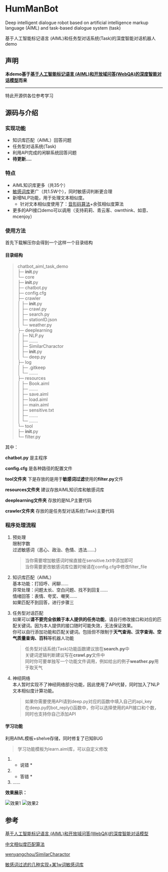 # HumManBot
Deep intelligent dialogue robot based on artificial intelligence markup language (AIML) and task-based dialogue system (task)

基于人工智能标记语言 (AIML)和任务型对话系统(Task)的深度智能对话机器人demo
## 声明
**本demo基于[基于人工智能标记语言 (AIML)和开放域问答(WebQA)的深度智能对话模型](https://github.com/zhangbincheng1997/chatbot-aiml-webqa)而来**

---
特此开源供各位参考学习

## 源码与介绍

### 实现功能
+ 知识库匹配（AIML）回答问题
+ 任务型对话系统(Task)
+ 利用API完成的闲聊系统回答问题
+ **待更新....**

### 特点
+ AIML知识库更多（共35个）
+ [敏感词库](https://github.com/observerss/textfilter)更广（共1.5W个），同时敏感词判断更合理
+ 新增NLP功能，用于处理文本相似度。
  + 针对文本相似度使用了：[音形码算法](https://github.com/wenyangchou/SimilarCharactor)+余弦相似度算法
+ 更多的API接口demo可以调用（支持莉莉、青云客、ownthink、如意、mcenjoy）

### 使用方法
首先下载解压你会得到一个这样一个目录结构

#### 目录结构
  >chatbot_aiml_task_demo<br>
├─ __init__.py<br/>
└─ core<br/>
       ├─ __init__.py<br/>
       ├─ chatbot.py<br/>
       ├─ config.cfg<br/>
       ├─ crawler<br/>
       │    ├─ __init__.py<br/>
       │    ├─ crawl.py<br/>
       │    ├─ search.py<br/>
       │    ├─ stationID.json<br/>
       │    └─ weather.py<br/>
       ├─ deeplearning<br/>
       │    ├─ NLP.py<br/>
       │    ├─  .......<br/>
       │    ├─ SimilarCharactor<br/>
       │    ├─ __init__.py<br/>
       │    └─ deep.py<br/>
       ├─ log<br/>
       │    ├─ .gitkeep<br/>
       │    └─ .......<br/>
       ├─ resources<br/>
       │    ├─ Book.aiml<br/>
       │    ├─ .......<br/>
       │    ├─ save.aiml<br/>
       │    ├─ load.aiml<br/>
       │    ├─ main.aiml<br/>
       │    ├─ sensitive.txt<br/>
       │    ├─ .......<br/>
       │    └─  .......<br/>
       └─ tool<br/>
              ├─ __init__.py<br/>
              └─ filter.py<br/>
  
 其中：
 
  **chatbot.py** 是主程序
  
  **config.cfg** 是各种路径的配置文件
  
 **tool文件夹** 下是存放的是用于**敏感词过滤**使用的**filter.py**文件
 
 **resources文件夹** 建议存放AIML知识库和敏感词库
 
 **deeplearning文件夹** 存放的是NLP主要代码
 
  **crawler文件夹** 存放的是任务型对话系统(Task)主要代码
  
### 程序处理流程
1. 预处理<br/>
    限制字数<br/>
     过滤敏感词（恶心、政治、色情、违法......）<br/>
    >当你需要增加敏感词时候直接在sensitive.txt中添加即可<br/>
    >当你需要更改敏感词库位置时候请在config.cfg中修改filter_file<br/>

2.  知识库匹配（AIML）<br/>
    基本功能：打招呼、闲聊......<br/>
    异常处理：问题太长、空白问题、找不到回复......<br/>
    情绪回答：表情、夸奖、嘲笑......<br/>
   如果匹配不到回答，进行步骤三
3. 任务型对话匹配<br/>
    如果可以**请不要完全依赖于本人提供的任务功能**，请自行修改接口和对应的匹配关键词。因为本人提供的接口随时可能失效，无法保证效果。<br/>
    你可以自行添加功能和匹配关键词。包括但不限制于**天气查询、汉字查询、空气质量查询、百科**等机器人功能<br/>
    >任务型对话系统(Task)功能函数建议放在**search.py**中<br/>
    >关键词逻辑判断建议写在**crawl.py**文件中<br/>
    >同时你可要单独写一个功能文件调用，例如给出的例子**weather.py**用于取天气<br/>

4. 神经网络<br/>
    本人暂时实现不了神经网络部分功能，因此使用了API代替，同时加入了NLP文本相似度计算功能。<br/>
    >如果你需要使用API请到deep.py对应的函数中填入自己的api_key<br/>
    >在deep.py的bot_reply()函数中，你可以选择使用的API接口和个数，同时也支持你自己添加API<br/>

#### 学习功能
利用AIML模板+shelve存储，同时修复了已知BUG
>学习功能模板为learn.aiml库，可以自定义修改
1. * 说错 *<br/>
2. * 答错 *<br/>
3.  ......
   
   
**效果展示：**

![效果1](https://github.com/aoguai/chatbot_aiml_task_demo/blob/main/images/1.png)
![效果2](https://github.com/aoguai/chatbot_aiml_task_demo/blob/main/images/2.png)

## 参考

[基于人工智能标记语言 (AIML)和开放域问答(WebQA)的深度智能对话模型](https://github.com/zhangbincheng1997/chatbot-aiml-webqa)

[中文相似度匹配算法](https://blog.csdn.net/chndata/article/details/41114771)

[wenyangchou/SimilarCharactor](https://github.com/wenyangchou/SimilarCharactor)

[敏感词过滤的几种实现+某1w词敏感词库](https://github.com/observerss/textfilter)
